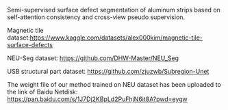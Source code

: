 Semi-supervised surface defect segmentation of aluminum strips based on self-attention consistency and cross-view pseudo supervision.

Magnetic tile dataset:https://www.kaggle.com/datasets/alex000kim/magnetic-tile-surface-defects

NEU-Seg dataset: https://github.com/DHW-Master/NEU_Seg

USB structural part dataset: https://github.com/zjuzwb/Subregion-Unet

The weight file of our method trained on NEU dataset has been uploaded to the link of Baidu Netdisk: https://pan.baidu.com/s/1J7Dj2KBpLd2PuFhjN6it8A?pwd=eygw 

